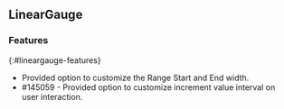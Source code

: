 ## LinearGauge

### Features

{:#lineargauge-features}

* Provided option to customize the Range Start and End width.
* \#145059 - Provided option to customize increment value interval on user interaction.
